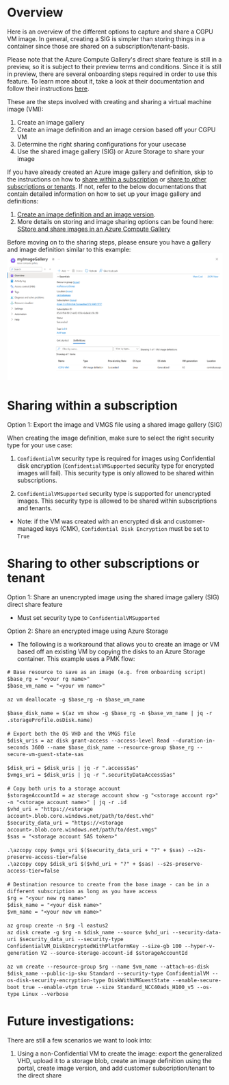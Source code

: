 # Overview
Here is an overview of the different options to capture and share a CGPU VM image. In general, creating a SIG is simpler than storing things in a container since those are shared on a subscription/tenant-basis. 

Please note that the Azure Compute Gallery's direct share feature is still in a preview, so it is subject to their preview terms and conditions. Since it is still in preview, there are several onboarding steps required in order to use this feature. To learn more about it, take a look at their documentation and follow their instructions [here](https://learn.microsoft.com/en-us/azure/virtual-machines/share-gallery-direct?tabs=portaldirect).

These are the steps involved with creating and sharing a virtual machine image (VMI):
1. Create an image gallery
2. Create an image definition and an image cersion based off your CGPU VM
3. Determine the right sharing configurations for your usecase
4. Use the shared image gallery (SIG) or Azure Storage to share your image

If you have already created an Azure image gallery and definition, skip to the instructions on how to [share within a subscription](#sharing-within-a-subscription) or [share to other subscriptions or tenants](#sharing-to-other-subscriptions-or-tenant). If not, refer to the below documentations that contain detailed information on how to set up your image gallery and definitions:

1. [Create an image definition and an image version](https://learn.microsoft.com/en-us/azure/virtual-machines/image-version?tabs=portal%2Ccli2).
2. More details on storing and image sharing options can be found here: [SStore and share images in an Azure Compute Gallery](https://learn.microsoft.com/en-us/azure/virtual-machines/shared-image-galleries?tabs=vmsource%2Cazure-cli)

Before moving on to the sharing steps, please ensure you have a gallery and image definition similar to this example: ![Image Gallery Example](image.png)


# Sharing within a subscription
Option 1: Export the image and VMGS file using a shared image gallery (SIG)

When creating the image definition, make sure to select the right security type for your use case:

1. `ConfidentialVM` security type is required for images using Confidential disk encryption (`ConfidentialVMSupported` security type for encrypted images will fail). This security type is only allowed to be shared within subscriptions.

2. `ConfidentialVMSupported` security type is supported for unencrypted images. This security type is allowed to be shared within subscriptions and tenants.

- Note: if the VM was created with an encrypted disk and customer-managed keys (CMK), `Confidential Disk Encryption` must be set to `True`


# Sharing to other subscriptions or tenant
Option 1: Share an unencrypted image using the shared image gallery (SIG) direct share feature
- Must set security type to `ConfidentialVMSupported`

Option 2: Share an encrypted image using Azure Storage
- The following is a workaround that allows you to create an image or VM based off an existing VM by copying the disks to an Azure Storage container. This example uses a PMK flow: 
 
```
# Base resource to save as an image (e.g. from onboarding script)
$base_rg = "<your rg name>"
$base_vm_name = "<your vm name>"

az vm deallocate -g $base_rg -n $base_vm_name

$base_disk_name = $(az vm show -g $base_rg -n $base_vm_name | jq -r .storageProfile.osDisk.name)

# Export both the OS VHD and the VMGS file
$disk_uris = az disk grant-access --access-level Read --duration-in-seconds 3600 --name $base_disk_name --resource-group $base_rg --secure-vm-guest-state-sas
 
$disk_uri = $disk_uris | jq -r ".accessSas"
$vmgs_uri = $disk_uris | jq -r ".securityDataAccessSas"
 
# Copy both uris to a storage account
$storageAccountId = az storage account show -g "<storage account rg>" -n "<storage account name>" | jq -r .id
$vhd_uri = "https://<storage account>.blob.core.windows.net/path/to/dest.vhd"
$security_data_uri = "https://<storage account>.blob.core.windows.net/path/to/dest.vmgs"
$sas = "<storage account SAS token>"

.\azcopy copy $vmgs_uri $($security_data_uri + "?" + $sas) --s2s-preserve-access-tier=false
.\azcopy copy $disk_uri $($vhd_uri + "?" + $sas) --s2s-preserve-access-tier=false
 
# Destination resource to create from the base image - can be in a different subscription as long as you have access
$rg = "<your new rg name>"
$disk_name = "<your disk name>"
$vm_name = "<your new vm name>"
 
az group create -n $rg -l eastus2
az disk create -g $rg -n $disk_name --source $vhd_uri --security-data-uri $security_data_uri --security-type ConfidentialVM_DiskEncryptedWithPlatformKey --size-gb 100 --hyper-v-generation V2 --source-storage-account-id $storageAccountId
 
az vm create --resource-group $rg --name $vm_name --attach-os-disk $disk_name --public-ip-sku Standard --security-type ConfidentialVM --os-disk-security-encryption-type DiskWithVMGuestState --enable-secure-boot true --enable-vtpm true --size Standard_NCC40ads_H100_v5 --os-type Linux --verbose
```

# Future investigations:
There are still a few scenarios we want to look into:
1. Using a non-Confidential VM to create the image: export the generalized VHD, upload it to a storage blob, create an image definition using the portal, create image version, and add customer subscription/tenant to the direct share